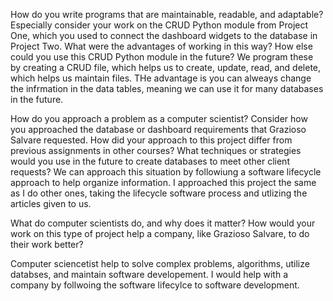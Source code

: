 How do you write programs that are maintainable, readable, and adaptable? Especially consider your work on the CRUD Python module from Project One, which you used to connect the dashboard widgets to the database in Project Two. What were the advantages of working in this way? How else could you use this CRUD Python module in the future?
We program these by creating  a CRUD file, which helps us to create, update, read, and delete, which helps us maintain files. THe advantage is you can alweays change the infrmation in the data tables, meaning we can use it for many databases in the future.

How do you approach a problem as a computer scientist? Consider how you approached the database or dashboard requirements that Grazioso Salvare requested. How did your approach to this project differ from previous assignments in other courses? What techniques or strategies would you use in the future to create databases to meet other client requests?
We can approach this situation by followiung a software lifecycle approach to help organize information. I approached this project the same as I do other ones, taking the lifecycle software process and utlizing the articles given to us.

What do computer scientists do, and why does it matter? How would your work on this type of project help a company, like Grazioso Salvare, to do their work better?

Computer sciencetist help to solve complex problems, algorithms, utilize databses, and maintain software developement. I would help with a company by follwoing the software lifecylce to software development.
